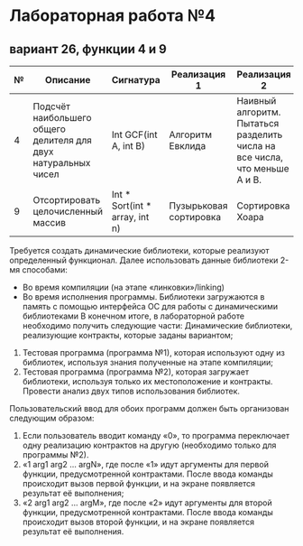 # Лабораторная работа №4
## вариант 26, функции 4 и 9

| № | Описание                                                       | Сигнатура                      | Реализация 1           | Реализация 2                                                               |
| - | -------------------------------------------------------------- | ------------------------------ | ---------------------- | -------------------------------------------------------------------------- |
| 4 | Подсчёт наибольшего общего делителя для двух натуральных чисел | Int GCF(int A, int B)          | Алгоритм Евклида       | Наивный алгоритм. Пытаться разделить числа на все числа, что меньше A и B. |
| 9 | Отсортировать целочисленный массив                             | Int * Sort(int * array, int n) | Пузырьковая сортировка |  Сортировка Хоара                                                          |

Требуется создать динамические библиотеки, которые реализуют определенный функционал. 
Далее использовать данные библиотеки 2-мя способами:
- Во время компиляции (на этапе «линковки»/linking)
- Во время исполнения программы. Библиотеки загружаются в память с помощью 
интерфейса ОС для работы с динамическими библиотеками
В конечном итоге, в лабораторной работе необходимо получить следующие части:
Динамические библиотеки, реализующие контракты, которые заданы вариантом;
1. Тестовая программа (программа №1), которая используют одну из библиотек, используя 
знания полученные на этапе компиляции;
2. Тестовая программа (программа №2), которая загружает библиотеки, используя только их 
местоположение и контракты.
Провести анализ двух типов использования библиотек.

Пользовательский ввод для обоих программ должен быть организован следующим образом:
1. Если пользователь вводит команду «0», то программа переключает одну реализацию 
контрактов на другую (необходимо только для программы №2).
2. «1 arg1 arg2 … argN», где после «1» идут аргументы для первой функции, предусмотренной 
контрактами. После ввода команды происходит вызов первой функции, и на экране 
появляется результат её выполнения;
3. «2 arg1 arg2 … argM», где после «2» идут аргументы для второй функции, 
предусмотренной контрактами. После ввода команды происходит вызов второй функции, 
и на экране появляется результат её выполнения.
